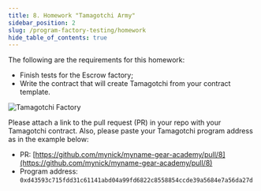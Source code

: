 ```yaml
---
title: 8. Homework "Tamagotchi Army"
sidebar_position: 2
slug: /program-factory-testing/homework
hide_table_of_contents: true
---
```


The following are the requirements for this homework:

- Finish tests for the Escrow factory;
- Write the contract that will create Tamagotchi from your contract template.

![Tamagotchi Factory](/img/22/tamagotchi-army.jpg)

Please attach a link to the pull request (PR) in your repo with your Tamagotchi contract. Also, please paste your Tamagotchi program address as in the example below:

- PR: [https://github.com/mynick/myname-gear-academy/pull/8](https://github.com/mynick/myname-gear-academy/pull/8)
- Program address: `0xd43593c715fdd31c61141abd04a99fd6822c8558854ccde39a5684e7a56da27d`
